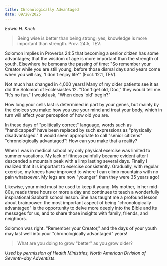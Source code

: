 ```yaml
---
title: Chronologically Advantaged
date: 09/28/2025
---
```


_Edwin H. Krick_

> <p></p>
> Being wise is better than being strong; yes, knowledge is more important than strength. Prov. 24:5, TEV.

Solomon implies in Proverbs 24:5 that becoming a senior citizen has some advantages; that the wisdom of age is more important than the strength of youth. Elsewhere he bemoans the passing of time: "So remember your Creator while you are still young, before those dismal days and years come when you will say, 'I don't enjoy life'" (Eccl. 12:1, TEV).

Not much has changed in 4,000 years! Many of my older patients see it as did the Solomon of Ecclesiastes 12. "Don't get old, Doc," they would tell me. "It's no fun." I would ask, "When does 'old' begin?"

How long your cells last is determined in part by your genes, but mainly by the choices you make: how you use your mind and treat your body, which in turn will affect your perception of how old you are.

In these days of "politically correct" language, words such as "handicapped" have been replaced by such expressions as "physically disadvantaged." It would seem appropriate to call "senior citizens" "chronologically advantaged"! How can you make that a reality?

When I was in medical school my only physical exercise was limited to summer vacations. My lack of fitness painfully became evident after I descended a mountain peak with a limp lasting several days. Finally I realized that it is important to exercise consistently. Gradually, with regular exercise, my knees have improved to where I can climb mountains with no pain whatsoever. My legs are now "younger" than they were 35 years ago!

Likewise, your mind must be used to keep it young. My mother, in her mid-80s, reads three hours or more a day and continues to teach a wonderfully inspirational Sabbath school lesson. She has taught me a profound lesson about brainpower: the most important aspect of being "chronologically advantaged" is the opportunity to delve more deeply into the Bible and its messages for us, and to share those insights with family, friends, and neighbors.

Solomon was right. "Remember your Creator," and the days of your youth may last well into your "chronologically advantaged" years!

> <callout></callout>
> What are you doing to grow "better" as you grow older?

_Used by permission of Health Ministries, North American Division of Seventh-day Adventists._